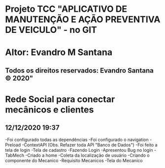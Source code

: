 # Projeto TCC "APLICATIVO DE MANUTENÇÃO E AÇÃO PREVENTIVA DE VEICULO" -  no GIT 
# Altor: Evandro M Santana 

## Todos os direitos reservados: Evandro Santana © 2020"

# Rede Social para conectar mecânicos e clientes

## 12/12/2020 19:37

-Foi configurado todas as dependências
-Foi configurado o navigation
-Preload
-ContextAPI (Obs. Refazer toda API "Banco de Dados")
-Foi feito a tela de login
-Tela de cadastro
-Fazendo Login
-Apresentou Bug no login
-TabMech
-Criado a home
-Coleta da localização de usuário
-Criando o componente do Mecanico 
-Requisito Mecanicos
-Tela do Mecanico 






